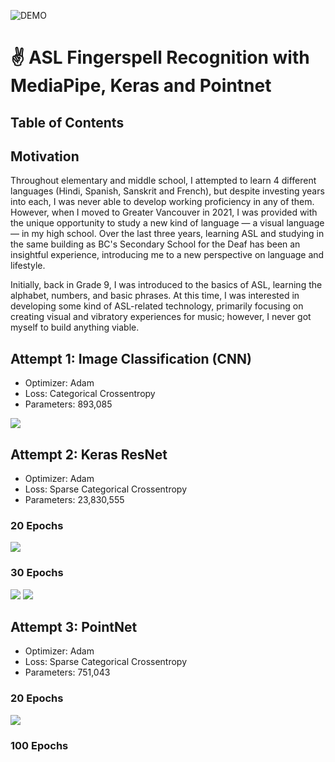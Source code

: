 ![DEMO](https://github.com/kevinjosethomas/sign-language-recognition/assets/46242684/7fd84d83-e3ef-4713-92b2-20a73856b910)
# ✌️ ASL Fingerspell Recognition with MediaPipe, Keras and Pointnet


## Table of Contents

## Motivation

Throughout elementary and middle school, I attempted to learn 4 different languages (Hindi, Spanish, Sanskrit and French), but despite investing years into each, I was never able to develop working proficiency in any of them. However, when I moved to Greater Vancouver in 2021, I was provided with the unique opportunity to study a new kind of language — a visual language — in my high school. Over the last three years, learning ASL and studying in the same building as BC's Secondary School for the Deaf has been an insightful experience, introducing me to a new perspective on language and lifestyle.

Initially, back in Grade 9, I was introduced to the basics of ASL, learning the alphabet, numbers, and basic phrases. At this time, I was interested in developing some kind of ASL-related technology, primarily focusing on creating visual and vibratory experiences for music; however, I never got myself to build anything viable.

## Attempt 1: Image Classification (CNN)

- Optimizer: Adam
- Loss: Categorical Crossentropy
- Parameters: 893,085

[![](https://github.com/kevinjosethomas/sign-language-recognition/blob/main/docs/Image%20Classification%20Model%201/Accuracy%20and%20Loss%20-%20Training%20and%20Validation.png)]()

## Attempt 2: Keras ResNet

- Optimizer: Adam
- Loss: Sparse Categorical Crossentropy
- Parameters: 23,830,555

### 20 Epochs

[![](https://github.com/kevinjosethomas/sign-language-recognition/blob/main/docs/Image%20Classification%20Model%202/20%20Epochs/Accuracy%20and%20Loss%20-%20Training%20and%20Validation.jpg?raw=true)]()

### 30 Epochs

[![](https://github.com/kevinjosethomas/sign-language-recognition/blob/main/docs/Image%20Classification%20Model%202/30%20Epochs/Last%2010%20Epochs%20-%20Accuracy%20and%20Loss%20-%20Training%20and%20Validation.jpg?raw=true)]()
[![](https://github.com/kevinjosethomas/sign-language-recognition/blob/main/docs/Image%20Classification%20Model%202/30%20Epochs/All%2030%20Epochs%20-%20Accuracy%20and%20Loss%20-%20Training%20and%20Validation.jpg?raw=true)]()

## Attempt 3: PointNet

- Optimizer: Adam
- Loss: Sparse Categorical Crossentropy
- Parameters: 751,043

### 20 Epochs

[![](https://github.com/kevinjosethomas/sign-language-recognition/blob/main/docs/Pointnet%20Classification/20%20Epochs%20-%200.001%20LR/Training%20Validation%20Accuracy%20Loss.png?raw=true)]()

### 100 Epochs
